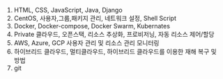 1. HTML, CSS, JavaScript, Java, Django
2. CentOS, 사용자,그룹,패키지 관리, 네트워크 설정, Shell Script
3. Docker,  Docker-compose, Docker Swarm, Kubernates
4. Private 클라우드, 오픈스택, 리소스 추상화, 프로비저닝, 자동 리소스 제어/할당
5. AWS, Azure, GCP 사용자 관리 및 리소스 관리 모니터링
6. 하이브리드 클라우드, 멀티클라우드, 하이브리드 클라우드를 이용한 재해 복구 및 방법
7. git